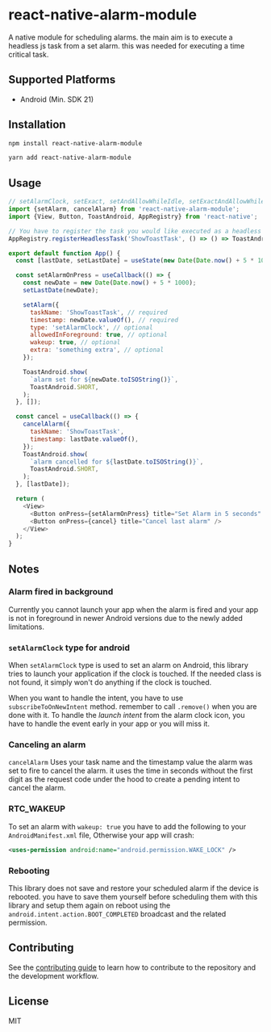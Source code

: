 # react-native-alarm-module

A native module for scheduling alarms. the main aim is to execute a headless js task from a set alarm. this was needed for executing a time critical task.

## Supported Platforms

- Android (Min. SDK 21)

## Installation

```sh
npm install react-native-alarm-module
```

```sh
yarn add react-native-alarm-module
```

## Usage

```js
// setAlarmClock, setExact, setAndAllowWhileIdle, setExactAndAllowWhileIdle
import {setAlarm, cancelAlarm} from 'react-native-alarm-module';
import {View, Button, ToastAndroid, AppRegistry} from 'react-native';

// You have to register the task you would like executed as a headless task
AppRegistry.registerHeadlessTask('ShowToastTask', () => () => ToastAndroid.show('Alarm toast!', ToastAndroid.SHORT));

export default function App() {
  const [lastDate, setLastDate] = useState(new Date(Date.now() + 5 * 1000));

  const setAlarmOnPress = useCallback(() => {
    const newDate = new Date(Date.now() + 5 * 1000);
    setLastDate(newDate);

    setAlarm({
      taskName: 'ShowToastTask', // required
      timestamp: newDate.valueOf(), // required
      type: 'setAlarmClock', // optional
      allowedInForeground: true, // optional 
      wakeup: true, // optional
      extra: 'something extra', // optional
    });

    ToastAndroid.show(
      `alarm set for ${newDate.toISOString()}`,
      ToastAndroid.SHORT,
    );
  }, []);

  const cancel = useCallback(() => {
    cancelAlarm({
      taskName: 'ShowToastTask',
      timestamp: lastDate.valueOf(),
    });
    ToastAndroid.show(
      `alarm cancelled for ${lastDate.toISOString()}`,
      ToastAndroid.SHORT,
    );
  }, [lastDate]);

  return (
    <View>
      <Button onPress={setAlarmOnPress} title="Set Alarm in 5 seconds" />
      <Button onPress={cancel} title="Cancel last alarm" />
    </View>
  );
}

```

## Notes

### Alarm fired in background

Currently you cannot launch your app when the alarm is fired and your app is not in foreground in newer Android versions due to the newly added limitations.

### `setAlarmClock` type for android

When `setAlarmClock` type is used to set an alarm on Android, this library tries to launch your application if the clock is touched. If the needed class is not found, it simply won't do anything if the clock is touched.

When you want to handle the intent, you have to use `subscribeToOnNewIntent` method. remember to call `.remove()` when you are done with it. To handle the *launch intent* from the alarm clock icon, you have to handle the event early in your app or you will miss it.

### Canceling an alarm

`cancelAlarm` Uses your task name and the timestamp value the alarm was set to fire to cancel the alarm.
it uses the time in seconds without the first digit as the request code under the hood to create a pending intent to cancel the alarm.

### RTC_WAKEUP

To set an alarm with `wakeup: true` you have to add the following to your `AndroidManifest.xml` file, Otherwise your app will crash:

```xml
<uses-permission android:name="android.permission.WAKE_LOCK" />
```

### Rebooting

This library does not save and restore your scheduled alarm if the device is rebooted. you have to save them yourself before scheduling them with this library and setup them again on reboot using the `android.intent.action.BOOT_COMPLETED` broadcast and the related permission.

## Contributing

See the [contributing guide](CONTRIBUTING.md) to learn how to contribute to the repository and the development workflow.

## License

MIT
